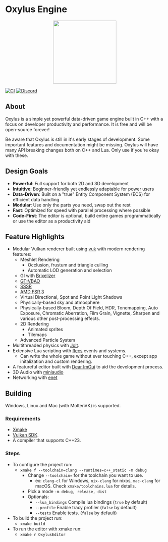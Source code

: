 # Oxylus Engine
<p align="center">
<img src="https://raw.githubusercontent.com/oxylusengine/oxylus-resources/422431ce8be07d34caa8e4229ef05d49c4f7c046/LogoText.svg" height="200" />
</p>

[![CI](https://img.shields.io/github/actions/workflow/status/Hatrickek/OxylusEngine/xmake.yaml?&style=for-the-badge&logo=cmake&logoColor=orange&labelColor=black)](https://github.com/Hatrickek/OxylusEngine/actions/workflows/xmake.yaml)
[![Discord](https://img.shields.io/discord/1364938544736370820?style=for-the-badge&logo=discord&logoColor=orange&label=Discord&link=https%3A%2F%2Fdiscord.gg%2FcbQDJrWszk)](https://discord.gg/cbQDJrWszk)

## About   
Oxylus is a simple yet powerful data-driven game engine built in C++ with a focus on developer productivity and performance. It is free and will be open-source forever!

Be aware that Oxylus is still in it's early stages of development. Some important features and documentation might be missing. Oxylus will have many API breaking changes both on C++ and Lua. Only use if you're okay with these.

## Design Goals
- **Powerful**: Full support for both 2D and 3D development
- **Intuitive**: Beginner-friendly yet endlessly adaptable for power users
- **Data-Driven**: Built on a "true" Entity Component System (ECS) for efficient data handling
- **Modular**: Use only the parts you need, swap out the rest
- **Fast**: Optimized for speed with parallel processing where possible
- **Code-First**: The editor is optional, build entire games programmatically or use the editor as a productivity aid

## Feature Highlights 
- Modular Vulkan renderer built using [vuk](https://github.com/martty/vuk) with modern rendering features:
	- Meshlet Rendering
		- Occlusion, frustum and triangle culling
		- Automatic LOD generation and selection
	- GI with [Brixelizer](https://gpuopen.com/fidelityfx-brixelizer/)
	- [GT-VBAO](https://cdrinmatane.github.io/posts/ssaovb-code/)
	- [SSSR](https://gpuopen.com/fidelityfx-sssr/)
	- [AMD FSR 3](https://gpuopen.com/fidelityfx-super-resolution-3/)
	- Virtual Directional, Spot and Point Light Shadows
	- Physically-based sky and atmosphere
	- Physically-based Bloom, Depth Of Field, HDR, Tonemapping, Auto Exposure, Chromatic Aberration, Film Grain, Vignette, Sharpen and various other post-processing effects.
	- 2D Rendering
		- Animated sprites
		- Tilemaps
  - Advanced Particle System
- Multithreaded physics with [Jolt](https://github.com/jrouwe/JoltPhysics).
- Extensive Lua scripting with [flecs](https://github.com/SanderMertens/flecs) events and systems.
  - Can write the whole game without ever touching C++, except app initalization and custom rendering.
- A featureful editor built with [Dear ImGui](https://github.com/ocornut/imgui) to aid the development process. 
- 3D Audio with [miniaudio](https://github.com/mackron/miniaudio)
- Networking with [enet](https://github.com/zpl-c/enet)

## Building
Windows, Linux and Mac (with MoltenVK) is supported.

### Requirements
- [Xmake](https://xmake.io)
- [Vulkan SDK](https://vulkan.lunarg.com/sdk/home).
- A compiler that supports C++23.   
### Steps
- To configure the project run:
  - `xmake f --toolchain=clang --runtimes=c++_static -m debug`
	- Change `--toolchain=` for the toolchain you want to use. 
      - ex: `clang-cl` for Windows, `nix-clang` for nixos, `mac-clang` for macOS. Check `xmake/toolchains.lua` for details. 
	- Pick a mode `-m debug, release, dist`
	- Optionals:
      - `--lua_bindings` Compile lua bindings (`true` by default)
      - `--profile` Enable tracy profiler (`false` by default)
      - `--tests` Enable tests. (`false` by default)
- To build the project run:
	- `xmake build`
- To run the editor with xmake run:
  - `xmake r OxylusEditor`

